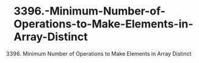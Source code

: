 # 3396.-Minimum-Number-of-Operations-to-Make-Elements-in-Array-Distinct
3396. Minimum Number of Operations to Make Elements in Array Distinct
